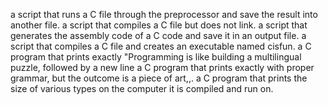  a script that runs a C file through the preprocessor and save the result into another file.
a script that compiles a C file but does not link.
 a script that generates the assembly code of a C code and save it in an output file.
a script that compiles a C file and creates an executable named cisfun.
a C program that prints exactly "Programming is like building a multilingual puzzle, followed by a new line
a C program that prints exactly with proper grammar, but the outcome is a piece of art,,.
 a C program that prints the size of various types on the computer it is compiled and run on.
